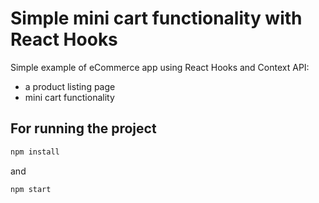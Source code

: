 # Simple mini cart functionality with React Hooks

Simple example of eCommerce app using React Hooks and Context API:

- a product listing page
- mini cart functionality

## For running the project

```bash
npm install
```

and

```bash
npm start
```
